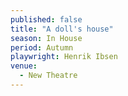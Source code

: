 ```yaml
---
published: false
title: "A doll's house"
season: In House
period: Autumn
playwright: Henrik Ibsen
venue: 
  - New Theatre
---
```



